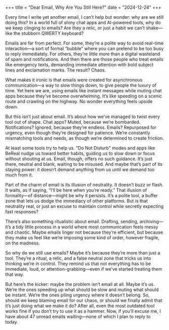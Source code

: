 +++
title = "Dear Email, Why Are You Still Here?"
date = "2024-12-24"
+++

Every time I write yet another email, I can’t help but wonder: why are we still doing this? In a world full of shiny chat apps and AI-powered tools, why do we keep clinging to emails? Are they a relic, or just a habit we can’t shake—like the stubborn QWERTY keyboard?

Emails are far from perfect. For some, they’re a polite way to avoid real-time interaction—a sort of formal “bubble” where you can pretend to be too busy to reply immediately. For others, they’re little more than a digital wasteland of spam and notifications. And then there are those people who treat emails like emergency texts, demanding immediate attention with bold subject lines and exclamation marks. The result? Chaos.

What makes it ironic is that emails were created for asynchronous communication—a way to slow things down, to give people the luxury of time. Yet here we are, using emails like instant messages while muting chat apps because they’ve become overwhelming. It’s like speeding on a scenic route and crawling on the highway. No wonder everything feels upside down.

But this isn’t just about email. It’s about how we’ve managed to twist every tool out of shape. Chat apps? Muted, because we’re bombarded. Notifications? Ignored, because they’re endless. Emails? Repurposed for urgency, even though they’re designed for patience. We’re constantly mismatching tools and needs, as though we’re determined to create friction.

At least some tools try to help us. "Do Not Disturb" modes and apps like BeReal nudge us toward better habits, guiding us to slow down or focus without shouting at us. Email, though, offers no such guidance. It’s just there, neutral and blank, waiting to be misused. And maybe that’s part of its staying power: it doesn’t demand anything from us until we demand too much from it.

Part of the charm of email is its illusion of neutrality. It doesn’t buzz or flash. It waits, as if saying, “I’ll be here when you’re ready.” That illusion of formality—of distance—might be why it persists. It’s a polite tool, a buffer zone that lets us dodge the immediacy of other platforms. But is that neutrality real, or just an excuse to maintain control while secretly expecting fast responses?

There’s also something ritualistic about email. Drafting, sending, archiving—it’s a tidy little process in a world where most communication feels messy and chaotic. Maybe emails linger not because they’re efficient, but because they make us feel like we’re imposing some kind of order, however fragile, on the madness.

So why do we still use emails? Maybe it’s because they’re more than just a tool. They’re a ritual, a relic, and a false neutral zone that tricks us into thinking we’re in control. They remind us that not everything has to be immediate, loud, or attention-grabbing—even if we’ve started treating them that way.

But here’s the kicker: maybe the problem isn’t email at all. Maybe it’s us. We’re the ones speeding up what should be slow and muting what should be instant. We’re the ones piling urgency where it doesn’t belong. So, should we keep blaming email for our chaos, or should we finally admit that it’s just doing what we make it do? After all, even the most outdated tool works fine if you don’t try to use it as a hammer. Now, if you’ll excuse me, I have about 47 unread emails waiting—none of which I plan to reply to today.

